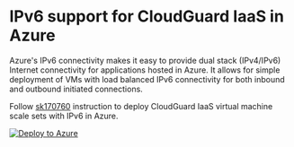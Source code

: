 # IPv6 support for CloudGuard IaaS in Azure 
Azure's IPv6 connectivity makes it easy to provide dual stack (IPv4/IPv6) Internet connectivity for applications hosted in Azure.
It allows for simple deployment of VMs with load balanced IPv6 connectivity for both inbound and outbound initiated connections.

Follow [sk170760](https://supportcenter.checkpoint.com/supportcenter/portal?eventSubmit_doGoviewsolutiondetails=&solutionid=sk170760) instruction to deploy CloudGuard IaaS virtual machine scale sets with IPv6 in Azure.

<a href="https://portal.azure.com/#create/Microsoft.Template/uri/https%3A%2F%2Fraw.githubusercontent.com%2FCheckPointSW%2FCloudGuardIaaS%2Fmaster%2Fazure%2Ftemplates%2Fvmss-ipv6%2FmainTemplate.json">
 <img src="https://aka.ms/deploytoazurebutton" alt="Deploy to Azure" />
</a>
